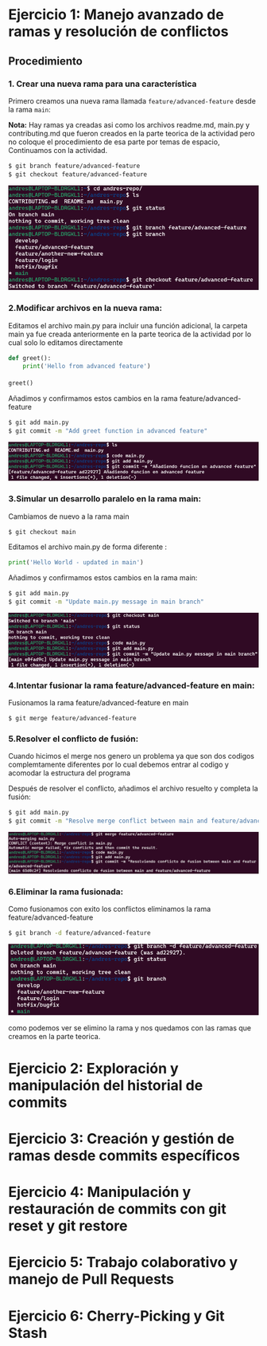 # Ejercicio 1: Manejo avanzado de ramas y resolución de conflictos

## Procedimiento

### 1. Crear una nueva rama para una característica
Primero creamos una nueva rama llamada `feature/advanced-feature` desde la rama `main`:

**Nota:** Hay ramas ya creadas asi como los archivos readme.md, main.py y contributing.md que fueron creados en la parte teorica de la actividad pero no coloque el procedimiento de esa parte por temas de espacio, Continuamos con la actividad.

```bash
$ git branch feature/advanced-feature
$ git checkout feature/advanced-feature
```
![Imagen 1](Actividad4imagenes/Act4Prob1P1.png)

### 2.Modificar archivos en la nueva rama:

Editamos el archivo main.py para incluir una función adicional, la carpeta main ya fue creada anteriormente en la parte teorica de la actividad por lo cual solo lo editamos directamente 

```python
def greet():
    print('Hello from advanced feature')

greet()
```
Añadimos y confirmamos estos cambios en la rama feature/advanced-feature

```bash 
$ git add main.py
$ git commit -m "Add greet function in advanced feature"
```
![Imagen 1](Actividad4imagenes/Act4Prob1P2.png)

### 3.Simular un desarrollo paralelo en la rama main:

Cambiamos de nuevo a la rama main
```bash 
$ git checkout main
```
Editamos el archivo main.py de forma diferente :
```python
print('Hello World - updated in main')
```
Añadimos y confirmamos estos cambios en la rama main:
```bash
$ git add main.py
$ git commit -m "Update main.py message in main branch"
```
![Imagen 1](Actividad4imagenes/Act4Prob1P3.png)
### 4.Intentar fusionar la rama feature/advanced-feature en main:

Fusionamos la rama feature/advanced-feature en main 
```bash
$ git merge feature/advanced-feature
```
### 5.Resolver el conflicto de fusión:
Cuando hicimos el merge nos genero un problema ya que son dos codigos complemtamente diferentes por lo cual debemos entrar al codigo y acomodar la estructura del programa

Después de resolver el conflicto, añadimos el archivo resuelto y completa la fusión:

```bash
$ git add main.py
$ git commit -m "Resolve merge conflict between main and feature/advanced-feature"
```
![Imagen 1](Actividad4imagenes/Act4Prob1P4.png)

### 6.Eliminar la rama fusionada:

Como fusionamos con exito los conflictos eliminamos la rama feature/advanced-feature 

```bash
$ git branch -d feature/advanced-feature
```
![Imagen 1](Actividad4imagenes/Act4Prob1P5.png)

como podemos ver se elimino la rama y nos quedamos con las ramas que creamos en la parte teorica.

# Ejercicio 2: Exploración y manipulación del historial de commits
# Ejercicio 3: Creación y gestión de ramas desde commits específicos
# Ejercicio 4: Manipulación y restauración de commits con git reset y git restore
# Ejercicio 5: Trabajo colaborativo y manejo de Pull Requests
# Ejercicio 6: Cherry-Picking y Git Stash